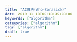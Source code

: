 ```yaml
---
title: "AC算法(Aho-Corasick)"
date: 2019-11-13T00:18:35+08:00
keywords: ["algorithm"]
categories: ["algorithm"]
tags: ["algorithm"]
draft: true
---
```



